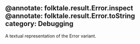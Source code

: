 @annotate: folktale.result.Error.inspect
@annotate: folktale.result.Error.toString
category: Debugging
---

A textual representation of the Error variant.